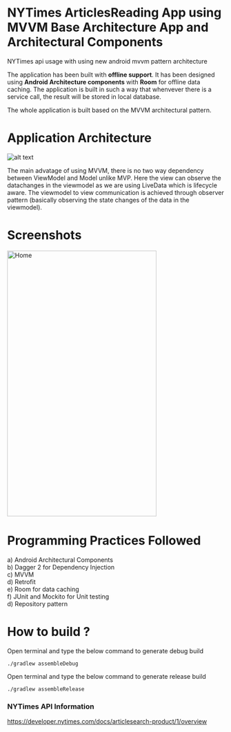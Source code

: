 # NYTimes ArticlesReading App using MVVM Base Architecture App and Architectural Components
NYTimes api usage with using new android mvvm pattern architecture

The application has been built with **offline support**. It has been designed using **Android Architecture components** with **Room** for offline data caching. The application is built in such a way that whenvever there is a service call, the result will be stored in local database.

The whole application is built based on the MVVM architectural pattern.

# Application Architecture
![alt text](https://cdn-images-1.medium.com/max/1600/1*OqeNRtyjgWZzeUifrQT-NA.png)

The main advatage of using MVVM, there is no two way dependency between ViewModel and Model unlike MVP. Here the view can observe the datachanges in the viewmodel as we are using LiveData which is lifecycle aware. The viewmodel to view communication is achieved through observer pattern (basically observing the state changes of the data in the viewmodel).

# Screenshots
<img src="/screenshots/screenshot_mainpage.jpeg" width="346" height="615" alt="Home"/> 

# Programming Practices Followed
a) Android Architectural Components <br/>
b) Dagger 2 for Dependency Injection <br/>
c) MVVM <br/>
d) Retrofit <br/>
e) Room for data caching <br/>
f) JUnit and Mockito for Unit testing <br/>
d) Repository pattern <br/>


# How to build ?

Open terminal and type the below command to generate debug build <br/>

``` ./gradlew assembleDebug ```

Open terminal and type the below command to generate release build <br/>

``` ./gradlew assembleRelease ```

















### NYTimes API Information
https://developer.nytimes.com/docs/articlesearch-product/1/overview